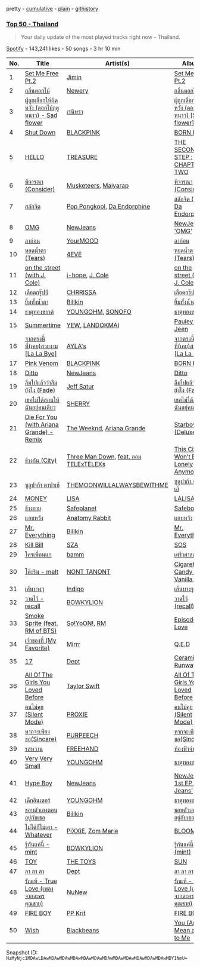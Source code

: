 pretty - [cumulative](/playlists/cumulative/37i9dQZEVXbMnz8KIWsvf9.md) - [plain](/playlists/plain/37i9dQZEVXbMnz8KIWsvf9) - [githistory](https://github.githistory.xyz/mackorone/spotify-playlist-archive/blob/main/playlists/plain/37i9dQZEVXbMnz8KIWsvf9)

### [Top 50 \- Thailand](https://open.spotify.com/playlist/37i9dQZEVXbMnz8KIWsvf9)

> Your daily update of the most played tracks right now \- Thailand.

[Spotify](https://open.spotify.com/user/spotify) - 143,241 likes - 50 songs - 3 hr 10 min

| No. | Title | Artist(s) | Album | Length |
|---|---|---|---|---|
| 1 | [Set Me Free Pt.2](https://open.spotify.com/track/59hBR0BCtJsfIbV9VzCVAp) | [Jimin](https://open.spotify.com/artist/1oSPZhvZMIrWW5I41kPkkY) | [Set Me Free Pt.2](https://open.spotify.com/album/781fDX4OibkZA9fj56Ycbz) | 3:20 |
| 2 | [กลิ่นดอกไม้](https://open.spotify.com/track/5OaXaynJZgklXEwzhouey5) | [Newery](https://open.spotify.com/artist/2ztuZ95DKP7O7DDAxCKYen) | [กลิ่นดอกไม้](https://open.spotify.com/album/1ipMHOoVycUlbnkNMBuWvl) | 3:52 |
| 3 | [ผู้ถูกเลือกให้ผิดหวัง \(ดอกไม้ฤดูหนาว\) \- Sad flower](https://open.spotify.com/track/7BUHKcrvmr9WIAgEBkwukl) | [เรนิษรา](https://open.spotify.com/artist/2UmVsCJpQoAGPcaKbCyheW) | [ผู้ถูกเลือกให้ผิดหวัง \(ดอกไม้ฤดูหนาว\) \[Sad flower\]](https://open.spotify.com/album/3h5McsoCWje5uRcj8psVEH) | 4:30 |
| 4 | [Shut Down](https://open.spotify.com/track/7gRFDGEzF9UkBV233yv2dc) | [BLACKPINK](https://open.spotify.com/artist/41MozSoPIsD1dJM0CLPjZF) | [BORN PINK](https://open.spotify.com/album/0kbZ4ZNRs76sSFeGUEErFM) | 2:55 |
| 5 | [HELLO](https://open.spotify.com/track/1ex8euBuzVyqjThnYfwY2k) | [TREASURE](https://open.spotify.com/artist/3KonOYiLsU53m4yT7gNotP) | [THE SECOND STEP : CHAPTER TWO](https://open.spotify.com/album/4l5YvRcmno5RMKZCZp1j0g) | 3:01 |
| 6 | [พิจารณา \(Consider\)](https://open.spotify.com/track/3XCoEJvCYqTbM8bhples8N) | [Musketeers](https://open.spotify.com/artist/0OjRa6r1EIPF5RZPy1SGz9), [Maiyarap](https://open.spotify.com/artist/4QLlbZcntdcWpm40NooC2M) | [พิจารณา \(Consider\)](https://open.spotify.com/album/00lYeU7gtlokOZDkt15QPR) | 4:06 |
| 7 | [สลักจิต](https://open.spotify.com/track/03Yp2uEOtPGHQ6E9XSjmyv) | [Pop Pongkool](https://open.spotify.com/artist/1C6qssOWal7Sii2guMg0mx), [Da Endorphine](https://open.spotify.com/artist/7z9oTDasH4sBISUE2Hxrki) | [สลักจิต \(feat\. Da Endorphine\)](https://open.spotify.com/album/2UUUwWqFQUIRfzkcCqf50v) | 4:24 |
| 8 | [OMG](https://open.spotify.com/track/65FftemJ1DbbZ45DUfHJXE) | [NewJeans](https://open.spotify.com/artist/6HvZYsbFfjnjFrWF950C9d) | [NewJeans 'OMG'](https://open.spotify.com/album/45ozep8uHHnj5CCittuyXj) | 3:32 |
| 9 | [ลาก่อน](https://open.spotify.com/track/3vfwUrq22haMmIJyyyI7Hq) | [YourMOOD](https://open.spotify.com/artist/5YcdFv3OumeTW8cVW788gT) | [ลาก่อน](https://open.spotify.com/album/2MM6NjLf7zzQxVNfD93wU1) | 3:08 |
| 10 | [หยดน้ำตา \(Tears\)](https://open.spotify.com/track/0mItaHP6FLRrRO6xrWwJc1) | [4EVE](https://open.spotify.com/artist/3aBwCcP4CB8M6S7YV8QkOg) | [หยดน้ำตา \(Tears\)](https://open.spotify.com/album/7FroKiN2tQtn7BtmZGhFsm) | 3:24 |
| 11 | [on the street \(with J\. Cole\)](https://open.spotify.com/track/5wxYxygyHpbgv0EXZuqb9V) | [j\-hope](https://open.spotify.com/artist/0b1sIQumIAsNbqAoIClSpy), [J\. Cole](https://open.spotify.com/artist/6l3HvQ5sa6mXTsMTB19rO5) | [on the street \(with J\. Cole\)](https://open.spotify.com/album/70xdtgH5XuYTqBNdNbUwGO) | 3:34 |
| 12 | [เลือดกรุ๊ปบี](https://open.spotify.com/track/4CdW5KKyIjrpx6Hz981dUt) | [CHRRISSA](https://open.spotify.com/artist/3eK3fsbCi7wc4hThk9wSZO) | [เลือดกรุ๊ปบี](https://open.spotify.com/album/3yxeQVMGenKeriJbIjZyD7) | 4:49 |
| 13 | [ยิ้มทั้งน้ำตา](https://open.spotify.com/track/1m1aNI4vjnwmrxateBIXgK) | [Billkin](https://open.spotify.com/artist/2a727ekkPaUHk0bMifk7fj) | [ยิ้มทั้งน้ำตา](https://open.spotify.com/album/0gGRJrAvSjPI4U2mf0D0Hd) | 4:45 |
| 14 | [ธาตุทองซาวด์](https://open.spotify.com/track/00Tm1bspfNQJnaWAoQK2eC) | [YOUNGOHM](https://open.spotify.com/artist/0AvGycOEDZTaBFLCaiGd9S), [SONOFO](https://open.spotify.com/artist/1eQjm9oQCIF3AuenFuEs7S) | [ธาตุทองซาวด์](https://open.spotify.com/album/0e5gXaOqlR6e5bA1ZLqksK) | 3:55 |
| 15 | [Summertime](https://open.spotify.com/track/0ZcyX8hFV1jdJNWOI8mMXF) | [YEW](https://open.spotify.com/artist/2xsBUJ327d3iC1LvL5hYrQ), [LANDOKMAI](https://open.spotify.com/artist/4k22J4XE3nfRlv4IH7D5Vt) | [Pauley & Jeen](https://open.spotify.com/album/0wB6ZuX9UpSIc79Kah1SVA) | 4:06 |
| 16 | [จากตรงนี้ที่\(เคย\)สวยงาม \[La La Bye\]](https://open.spotify.com/track/4fwPmzupzsPEzwquuuVaiw) | [AYLA's](https://open.spotify.com/artist/2XiaPu2j4nBMhF8pIlt6Bk) | [จากตรงนี้ที่\(เคย\)สวยงาม \[La La Bye\]](https://open.spotify.com/album/1XgD84QIPjOXQps6PisWMM) | 4:48 |
| 17 | [Pink Venom](https://open.spotify.com/track/5zwwW9Oq7ubSxoCGyW1nbY) | [BLACKPINK](https://open.spotify.com/artist/41MozSoPIsD1dJM0CLPjZF) | [BORN PINK](https://open.spotify.com/album/0kbZ4ZNRs76sSFeGUEErFM) | 3:06 |
| 18 | [Ditto](https://open.spotify.com/track/3r8RuvgbX9s7ammBn07D3W) | [NewJeans](https://open.spotify.com/artist/6HvZYsbFfjnjFrWF950C9d) | [Ditto](https://open.spotify.com/album/7bnqo1fdJU9nSfXQd3bSMe) | 3:05 |
| 19 | [ลืมไปแล้วว่าลืมยังไง \(Fade\)](https://open.spotify.com/track/4gNkIyfaf2iwPgeLSVIj8O) | [Jeff Satur](https://open.spotify.com/artist/5xq3BK55BJmutN0X7eTyQB) | [ลืมไปแล้วว่าลืมยังไง \(Fade\)](https://open.spotify.com/album/3HMAApilEcTJ4HZ8xMvlh6) | 4:22 |
| 20 | [เธอไม่ได้สอนให้ฉันอยู่คนเดียว](https://open.spotify.com/track/6DDPLoOXlHq44YrJGbhLYF) | [SHERRY](https://open.spotify.com/artist/3Uzr5SP3rk1GL9OdPYL0Rz) | [เธอไม่ได้สอนให้ฉันอยู่คนเดียว](https://open.spotify.com/album/24cbTGdqDMQqIuhHqg39Dj) | 4:37 |
| 21 | [Die For You \(with Ariana Grande\) \- Remix](https://open.spotify.com/track/4W4fNrZYkobj539TOWsLO2) | [The Weeknd](https://open.spotify.com/artist/1Xyo4u8uXC1ZmMpatF05PJ), [Ariana Grande](https://open.spotify.com/artist/66CXWjxzNUsdJxJ2JdwvnR) | [Starboy \(Deluxe\)](https://open.spotify.com/album/35dut3ICqF3NEDkjxfzJJ1) | 3:52 |
| 22 | [ข้างกัน \(City\)](https://open.spotify.com/track/3vdZ30MzgeTe5PiJXEmqjr) | [Three Man Down](https://open.spotify.com/artist/1qAOsY7jv9GFTv4HoVof5P), [feat\. ออม TELExTELEXs](https://open.spotify.com/artist/205wJyIv1vglYP2l428PAJ) | [This City Won’t Be Lonely Anymore](https://open.spotify.com/album/3ChHwbwIhGCH4gprc66ZgU) | 4:56 |
| 23 | [ซูลูปาก้า ตาปาเฮ้](https://open.spotify.com/track/3Ry2KPewzbt43hiQPTnDTK) | [THEMOONWILLALWAYSBEWITHME](https://open.spotify.com/artist/0yVywi4NwefY85n4BxZMaz) | [ซูลูปาก้า ตาปาเฮ้](https://open.spotify.com/album/31CyxkIPcTXFvzzARTGr9J) | 3:45 |
| 24 | [MONEY](https://open.spotify.com/track/7hU3IHwjX150XLoTVmjD0q) | [LISA](https://open.spotify.com/artist/5L1lO4eRHmJ7a0Q6csE5cT) | [LALISA](https://open.spotify.com/album/66OYt73mqan1hWa78BhfPd) | 2:48 |
| 25 | [ข้างกาย](https://open.spotify.com/track/2RJ7Q3gHb6cOeNBioSARni) | [Safeplanet](https://open.spotify.com/artist/1DsSoeOUg0YS2hl2czNcbw) | [Safeboys](https://open.spotify.com/album/31PTsm7KH7Ad8ZXLXaJR2g) | 4:16 |
| 26 | [แอบหวัง](https://open.spotify.com/track/3qMYr2bVu2HpSKrSJ2zj8K) | [Anatomy Rabbit](https://open.spotify.com/artist/73M9RjjrrKjXnf6Is6hNdg) | [แอบหวัง](https://open.spotify.com/album/24Wza37KFZjHj8xbPoknaK) | 3:55 |
| 27 | [Mr\. Everything](https://open.spotify.com/track/4CHnBhfsGuReet1IMOrueC) | [Billkin](https://open.spotify.com/artist/2a727ekkPaUHk0bMifk7fj) | [Mr\. Everything](https://open.spotify.com/album/51RzDgbBhPdH4MqFCFHJ30) | 3:21 |
| 28 | [Kill Bill](https://open.spotify.com/track/1Qrg8KqiBpW07V7PNxwwwL) | [SZA](https://open.spotify.com/artist/7tYKF4w9nC0nq9CsPZTHyP) | [SOS](https://open.spotify.com/album/1nrVofqDRs7cpWXJ49qTnP) | 2:33 |
| 29 | [ใครเพื่อนแก](https://open.spotify.com/track/47WfK6QKlLwIOxJaonJ3bA) | [bamm](https://open.spotify.com/artist/2ORibfYGMt8fuIimSDCTq1) | [เศร้าศาสตร์](https://open.spotify.com/album/1C45xLNvMc8HqJD5jHEP4q) | 4:08 |
| 30 | [โต๊ะริม \- melt](https://open.spotify.com/track/60ZuPJ8kseTn6isqhyxpCi) | [NONT TANONT](https://open.spotify.com/artist/6chmC6o0wvACYVGTITw3Pz) | [Cigarette Candy & Vanilla Sky](https://open.spotify.com/album/0WgyERgiBxZTMyzpZbv0Mu) | 4:07 |
| 31 | [เส้นบางๆ](https://open.spotify.com/track/5n3UhHQI7SHKkhI69u69Yq) | [Indigo](https://open.spotify.com/artist/5505l53fTUi5P0uWQbRT0w) | [เส้นบางๆ](https://open.spotify.com/album/02FsmwYV0AlSX79gNlcnmV) | 4:31 |
| 32 | [วาดไว้ \- recall](https://open.spotify.com/track/3FUAv32u0F64kcaaLRimPr) | [BOWKYLION](https://open.spotify.com/artist/2SWWw5uB9cO5m7zJQZqwmr) | [วาดไว้ \(recall\)](https://open.spotify.com/album/4abO31N2HMvzWtFgVhvs7Y) | 4:15 |
| 33 | [Smoke Sprite \(feat\. RM of BTS\)](https://open.spotify.com/track/5YSkDxmHvzSDWTu4MaEtfa) | [So!YoON!](https://open.spotify.com/artist/7H5EC2qaylGun66YeRrVHg), [RM](https://open.spotify.com/artist/2auC28zjQyVTsiZKNgPRGs) | [Episode1 : Love](https://open.spotify.com/album/7yoMXU6kgxjIsowenBxzwD) | 4:02 |
| 34 | [เจ้าของที่ \(My Favorite\)](https://open.spotify.com/track/1rNYuv63emsYt4Jjv8RlgJ) | [Mirrr](https://open.spotify.com/artist/5zSQoNQ9o2dnT1LPTzDxg7) | [Q.E.D](https://open.spotify.com/album/7g6iCekuVO1Xx6WP1pPfB0) | 4:00 |
| 35 | [17](https://open.spotify.com/track/3LejSFG20mSl4IzORHa7Ya) | [Dept](https://open.spotify.com/artist/1zVBNAJivxfj3HygJZOSw3) | [Ceramics Runway](https://open.spotify.com/album/1seGyT8ATQOf4G8c9QR8sP) | 3:30 |
| 36 | [All Of The Girls You Loved Before](https://open.spotify.com/track/4P9Q0GojKVXpRTJCaL3kyy) | [Taylor Swift](https://open.spotify.com/artist/06HL4z0CvFAxyc27GXpf02) | [All Of The Girls You Loved Before](https://open.spotify.com/album/1Uauz6ql2dIPvIOH4JiuhD) | 3:41 |
| 37 | [คนไม่คุย \(Silent Mode\)](https://open.spotify.com/track/4Z64nGulQN49i9D03NcF8a) | [PROXIE](https://open.spotify.com/artist/4tNPboeMQnpoUX7IEbPLdF) | [คนไม่คุย \(Silent Mode\)](https://open.spotify.com/album/1K7cv40prwoUAbxCXX1CTh) | 3:50 |
| 38 | [หากจะเพียงขอ\(Sincare\)](https://open.spotify.com/track/3v5g7khNHS9726iyuI1iUs) | [PURPEECH](https://open.spotify.com/artist/3xlC7Dw0uiwprXDHCU9SAu) | [หากจะเพียงขอ\(Sincare\)](https://open.spotify.com/album/4UmeizyaQt3UMctskcADjF) | 5:17 |
| 39 | [รสหวาน](https://open.spotify.com/track/2Ab1HQjbMcqHY3TkTycrYr) | [FREEHAND](https://open.spotify.com/artist/5zBAiLz5CVwrgeA7UGQZli) | [ท้องฟ้าจำลอง](https://open.spotify.com/album/5x8QUkAqNR1sV93J3XdVPr) | 4:53 |
| 40 | [Very Very Small](https://open.spotify.com/track/2aOKroYzVYSkKetUpWvrkt) | [YOUNGOHM](https://open.spotify.com/artist/0AvGycOEDZTaBFLCaiGd9S) | [ธาตุทองซาวด์](https://open.spotify.com/album/0e5gXaOqlR6e5bA1ZLqksK) | 3:05 |
| 41 | [Hype Boy](https://open.spotify.com/track/0a4MMyCrzT0En247IhqZbD) | [NewJeans](https://open.spotify.com/artist/6HvZYsbFfjnjFrWF950C9d) | [NewJeans 1st EP 'New Jeans'](https://open.spotify.com/album/1HMLpmZAnNyl9pxvOnTovV) | 2:59 |
| 42 | [เด็กอินเตอร์](https://open.spotify.com/track/6koztzfSaFalbFxpiaFpjk) | [YOUNGOHM](https://open.spotify.com/artist/0AvGycOEDZTaBFLCaiGd9S) | [ธาตุทองซาวด์](https://open.spotify.com/album/0e5gXaOqlR6e5bA1ZLqksK) | 3:27 |
| 43 | [ชอบตัวเองตอนอยู่กับเธอ](https://open.spotify.com/track/0cCf8UpRfjOB7yp1yqzMHM) | [Billkin](https://open.spotify.com/artist/2a727ekkPaUHk0bMifk7fj) | [ชอบตัวเองตอนอยู่กับเธอ](https://open.spotify.com/album/1AFBFoCnnS7KkhbwT80V2j) | 3:42 |
| 44 | [ไม่ได้ก็ไม่เอา \- Whatever](https://open.spotify.com/track/1UxVMaHEm6UJxGOg4ixSZO) | [PiXXiE](https://open.spotify.com/artist/6HlUN1Md7UT62mNJHOYRsK), [Zom Marie](https://open.spotify.com/artist/3CYmJROYywqfz2zXoUrcGB) | [BLOOM](https://open.spotify.com/album/4edPsEhpxL35cl5meC5vvJ) | 2:48 |
| 45 | [รู้กันแค่นี้ \- mint](https://open.spotify.com/track/6ck9dK5Wh0lZvvBsX49HZD) | [BOWKYLION](https://open.spotify.com/artist/2SWWw5uB9cO5m7zJQZqwmr) | [รู้กันแค่นี้ \(mint\)](https://open.spotify.com/album/3qyFShIWhPpf4lgxZ1EaWE) | 3:36 |
| 46 | [TOY](https://open.spotify.com/track/2YRHRAT0c0g4WIZjsf9clK) | [THE TOYS](https://open.spotify.com/artist/5pokGZ1K9Hr6etaKPDxSG8) | [SUN](https://open.spotify.com/album/1hWhflOpUh3IS1UeYHIW8V) | 2:16 |
| 47 | [ลา ลา ลา](https://open.spotify.com/track/27OEf7iSIOJ14txp16xweP) | [Dept](https://open.spotify.com/artist/1zVBNAJivxfj3HygJZOSw3) | [ลา ลา ลา](https://open.spotify.com/album/2fwk9nkcCTL3mrmJkcj60q) | 4:13 |
| 48 | [รักแท้ \- True Love \(เพลงจากละคร คุณชาย\)](https://open.spotify.com/track/5m9iZ0wLgpbSBwVW62AZvf) | [NuNew](https://open.spotify.com/artist/5ZjDcrnjYCnD9G5nYKjGk5) | [รักแท้ \- True Love \(เพลงจากละคร คุณชาย\)](https://open.spotify.com/album/6MOTJiGfu8jW9yjSVBcwm3) | 3:35 |
| 49 | [FIRE BOY](https://open.spotify.com/track/14XYtNNyCUGtG9quMgazIS) | [PP Krit](https://open.spotify.com/artist/1xrRqVDsJaZPw0sXme5i2T) | [FIRE BOY](https://open.spotify.com/album/1bQ6GFjwrIxJngL72GQ5ux) | 2:49 |
| 50 | [Wish](https://open.spotify.com/track/1ecud9LC1clhcuhjLIyyMB) | [Blackbeans](https://open.spotify.com/artist/3u45DFB1kjVXKwE14FKXCo) | [You \(Are\) Mean a Lot to Me](https://open.spotify.com/album/1qYFmgwv3gwRwqa2oFGgbq) | 4:31 |

Snapshot ID: `NzMyNjc1MDAwLDAwMDAwMDAwMDAwMDAwMDAwMDAwMDAwMDAwMDAwMDAwMDAwMDY1NmU=`
